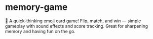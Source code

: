 # memory-game
🧠 A quick-thinking emoji card game! Flip, match, and win — simple gameplay with sound effects and score tracking. Great for sharpening memory and having fun on the go.
